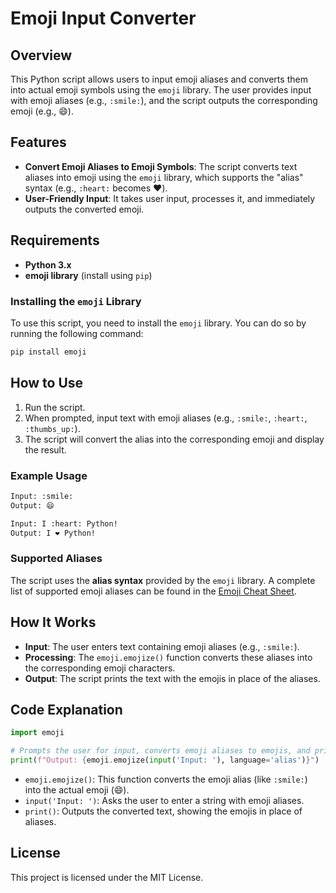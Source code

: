 # Emoji Input Converter

## Overview

This Python script allows users to input emoji aliases and converts them into actual emoji symbols using the `emoji` library. The user provides input with emoji aliases (e.g., `:smile:`), and the script outputs the corresponding emoji (e.g., 😄).

## Features

- **Convert Emoji Aliases to Emoji Symbols**: The script converts text aliases into emoji using the `emoji` library, which supports the "alias" syntax (e.g., `:heart:` becomes ❤️).
- **User-Friendly Input**: It takes user input, processes it, and immediately outputs the converted emoji.

## Requirements

- **Python 3.x**
- **emoji library** (install using `pip`)

### Installing the `emoji` Library

To use this script, you need to install the `emoji` library. You can do so by running the following command:

```bash
pip install emoji
```

## How to Use

1. Run the script.
2. When prompted, input text with emoji aliases (e.g., `:smile:`, `:heart:`, `:thumbs_up:`).
3. The script will convert the alias into the corresponding emoji and display the result.

### Example Usage

```bash
Input: :smile:
Output: 😄

Input: I :heart: Python!
Output: I ❤️ Python!
```

### Supported Aliases

The script uses the **alias syntax** provided by the `emoji` library. A complete list of supported emoji aliases can be found in the [Emoji Cheat Sheet](https://www.webfx.com/tools/emoji-cheat-sheet/).

## How It Works

- **Input**: The user enters text containing emoji aliases (e.g., `:smile:`).
- **Processing**: The `emoji.emojize()` function converts these aliases into the corresponding emoji characters.
- **Output**: The script prints the text with the emojis in place of the aliases.

## Code Explanation

```python
import emoji

# Prompts the user for input, converts emoji aliases to emojis, and prints the result
print(f"Output: {emoji.emojize(input('Input: '), language='alias')}")
```

- `emoji.emojize()`: This function converts the emoji alias (like `:smile:`) into the actual emoji (😄).
- `input('Input: ')`: Asks the user to enter a string with emoji aliases.
- `print()`: Outputs the converted text, showing the emojis in place of aliases.

## License

This project is licensed under the MIT License.